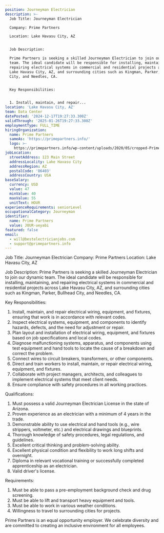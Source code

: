 ```yaml
---
position: Journeyman Electrician
description: >-
  Job Title: Journeyman Electrician 

  Company: Prime Partners

  Location: Lake Havasu City, AZ


  Job Description:

  Prime Partners is seeking a skilled Journeyman Electrician to join our dynamic
  team. The ideal candidate will be responsible for installing, maintaining, and
  repairing electrical systems in commercial and residential projects across
  Lake Havasu City, AZ, and surrounding cities such as Kingman, Parker, Bullhead
  City, and Needles, CA. 


  Key Responsibilities:


  1. Install, maintain, and repair...
location: 'Lake Havasu City, AZ'
team: Data Center
datePosted: '2024-12-17T19:27:33.300Z'
validThrough: '2025-01-26T19:27:33.300Z'
employmentType: FULL_TIME
hiringOrganization:
  name: Prime Partners
  sameAs: 'https://primepartners.info/'
  logo: >-
    https://primepartners.info/wp-content/uploads/2020/05/cropped-Prime-Partners-Logo-NO-BG-1-1.png
jobLocation:
  streetAddress: 123 Main Street
  addressLocality: Lake Havasu City
  addressRegion: AZ
  postalCode: '86403'
  addressCountry: USA
baseSalary:
  currency: USD
  value: 47
  minValue: 40
  maxValue: 55
  unitText: HOUR
experienceRequirements: seniorLevel
occupationalCategory: Journeyman
identifier:
  name: Prime Partners
  value: JOUR-ueyabi
featured: false
email:
  - will@bestelectricianjobs.com
  - support@primepartners.info
---
```




Job Title: Journeyman Electrician 
Company: Prime Partners
Location: Lake Havasu City, AZ

Job Description:
Prime Partners is seeking a skilled Journeyman Electrician to join our dynamic team. The ideal candidate will be responsible for installing, maintaining, and repairing electrical systems in commercial and residential projects across Lake Havasu City, AZ, and surrounding cities such as Kingman, Parker, Bullhead City, and Needles, CA. 

Key Responsibilities:

1. Install, maintain, and repair electrical wiring, equipment, and fixtures, ensuring that work is in accordance with relevant codes.
2. Inspect electrical systems, equipment, and components to identify hazards, defects, and the need for adjustment or repair.
3. Plan layout and installation of electrical wiring, equipment, and fixtures based on job specifications and local codes.
4. Diagnose malfunctioning systems, apparatus, and components using test equipment and hand tools to locate the cause of a breakdown and correct the problem.
5. Connect wires to circuit breakers, transformers, or other components.
6. Direct and train workers to install, maintain, or repair electrical wiring, equipment, and fixtures.
7. Collaborate with project managers, architects, and colleagues to implement electrical systems that meet client needs.
8. Ensure compliance with safety procedures in all working practices.

Qualifications:

1. Must possess a valid Journeyman Electrician License in the state of Arizona.
2. Proven experience as an electrician with a minimum of 4 years in the trade.
3. Demonstrable ability to use electrical and hand tools (e.g., wire strippers, voltmeter, etc.) and electrical drawings and blueprints.
4. Thorough knowledge of safety procedures, legal regulations, and guidelines.
5. Excellent critical thinking and problem-solving ability.
6. Excellent physical condition and flexibility to work long shifts and overnight.
7. Diploma in relevant vocational training or successfully completed apprenticeship as an electrician.
8. Valid driver's license.

Requirements:

1. Must be able to pass a pre-employment background check and drug screening.
2. Must be able to lift and transport heavy equipment and tools.
3. Must be able to work in various weather conditions.
4. Willingness to travel to surrounding cities for projects.

Prime Partners is an equal opportunity employer. We celebrate diversity and are committed to creating an inclusive environment for all employees.
